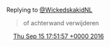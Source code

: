 Replying to [@WickedskakidNL](https://twitter.com/@WickedskakidNL/status/776472804338372608)

> of achterwand verwijderen

<img src="../../media/tweet.ico" width="12" /> [Thu Sep 15 17:51:57 +0000 2016](https://twitter.com/DromerDenker/status/776478675072061440)
